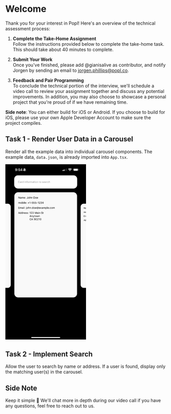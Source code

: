 # Welcome

Thank you for your interest in Popl! Here's an overview of the technical assessment process:

1. **Complete the Take-Home Assignment**  
   Follow the instructions provided below to complete the take-home task. This should take about 40 minutes to complete.

2. **Submit Your Work**  
   Once you've finished, please add @gianisalive as contributor, and notify Jorgen by sending an email to [jorgen.phillips@popl.co](mailto:jorgen.phillips@popl.co).

3. **Feedback and Pair Programming**  
   To conclude the technical portion of the interview, we'll schedule a video call to review your assignment together and discuss any potential improvements. In addition, you may also choose to showcase a personal project that you're proud of if we have remaining time.

__Side note__: You can either build for iOS or Android. If you choose to build for iOS, please use your own Apple Developer Account to make sure the project compiles. 

## Task 1 - Render User Data in a Carousel

Render all the example data into individual carousel components. The example data, `data.json`, is already imported into `App.tsx`.

<img src="IMG_6579.PNG" alt="Example Image" style="width: 50%; height: auto;">

## Task 2 - Implement Search

Allow the user to search by name or address. If a user is found, display only the matching user(s) in the carousel.

## Side Note

Keep it simple 🙂 We'll chat more in depth during our video call if you have any questions, feel free to reach out to us.
